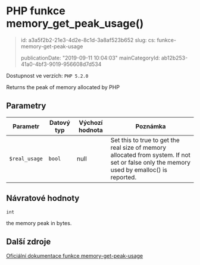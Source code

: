 PHP funkce memory_get_peak_usage()
==================================

> id: a3a5f2b2-21e3-4d2e-8c1d-3a8af523b652
> slug:
> 	cs: funkce-memory-get-peak-usage
>
> publicationDate: "2019-09-11 10:04:03"
> mainCategoryId: ab12b253-41a0-4bf3-9019-956608d7d534

Dostupnost ve verzích: `PHP 5.2.0`

Returns the peak of memory allocated by PHP


Parametry
--------------

| Parametr | Datový typ | Výchozí hodnota | Poznámka |
|-----|-----|-----|-----|
| `$real_usage` | `bool` | null | Set this to true to get the real size of memory allocated from system. If not set or false only the memory used by emalloc() is reported. |


Návratové hodnoty
----------------

`int`

the memory peak in bytes.

Další zdroje
------------

[Oficiální dokumentace funkce memory-get-peak-usage](https://www.php.net/manual/en/function.memory-get-peak-usage.php)
